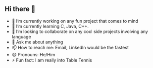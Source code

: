 ## Hi there 👋
- 🔭 I’m currently working on any fun project that comes to mind
- 🌱 I’m currently learning C, Java, C++.
- 👯 I’m looking to collaborate on any cool side projects involving any language
- 💬 Ask me about anything
- 📫 How to reach me: Email, LinkedIn would be the fastest
- 😄 Pronouns: He/Him
- ⚡ Fun fact: I am really into Table Tennis


<!--
**jjagad15/jjagad15** is a ✨ _special_ ✨ repository because its `README.md` (this file) appears on your GitHub profile.

Here are some ideas to get you started:

- 🔭 I’m currently working on ...
- 🌱 I’m currently learning ...
- 👯 I’m looking to collaborate on ...
- 🤔 I’m looking for help with ...
- 💬 Ask me about ...
- 📫 How to reach me: ...
- 😄 Pronouns: ...
- ⚡ Fun fact: ...
-->

